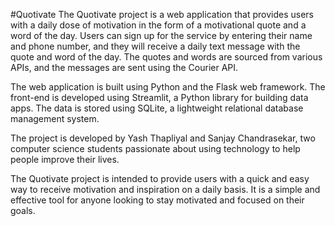 #Quotivate
The Quotivate project is a web application that provides users with a daily dose of motivation in the form of a motivational quote and a word of the day. Users can sign up for the service by entering their name and phone number, and they will receive a daily text message with the quote and word of the day. The quotes and words are sourced from various APIs, and the messages are sent using the Courier API.

The web application is built using Python and the Flask web framework. The front-end is developed using Streamlit, a Python library for building data apps. The data is stored using SQLite, a lightweight relational database management system.

The project is developed by Yash Thapliyal and Sanjay Chandrasekar, two computer science students passionate about using technology to help people improve their lives.

The Quotivate project is intended to provide users with a quick and easy way to receive motivation and inspiration on a daily basis. It is a simple and effective tool for anyone looking to stay motivated and focused on their goals.
